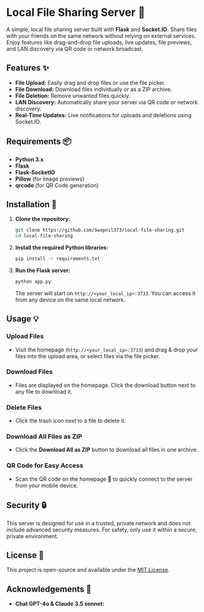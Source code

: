 # Local File Sharing Server 🚀

A simple, local file sharing server built with **Flask** and **Socket.IO**. Share files with your friends on the same network without relying on external services. Enjoy features like drag-and-drop file uploads, live updates, file previews, and LAN discovery via QR code or network broadcast.

## Features ✨

- **File Upload:** Easily drag and drop files or use the file picker.
- **File Download:** Download files individually or as a ZIP archive.
- **File Deletion:** Remove unwanted files quickly.
- **LAN Discovery:** Automatically share your server via QR code or network discovery.
- **Real-Time Updates:** Live notifications for uploads and deletions using Socket.IO.

## Requirements 📦

- **Python 3.x**
- **Flask**
- **Flask-SocketIO**
- **Pillow** (for image previews)
- **qrcode** (for QR Code generation)

## Installation 🔧

1. **Clone the repository:**

    ```bash
    git clone https://github.com/Swapnil373/local-file-sharing.git
    cd local-file-sharing
    ```

2. **Install the required Python libraries:**

    ```bash
    pip install -r requirements.txt
    ```

3. **Run the Flask server:**

    ```bash
    python app.py
    ```

    The server will start on `http://<your_local_ip>:3733`. You can access it from any device on the same local network.

## Usage 💡

### Upload Files

- Visit the homepage (`http://<your_local_ip>:3733`) and drag & drop your files into the upload area, or select files via the file picker.

### Download Files

- Files are displayed on the homepage. Click the download button next to any file to download it.

### Delete Files

- Click the trash icon next to a file to delete it.

### Download All Files as ZIP

- Click the **Download All as ZIP** button to download all files in one archive.

### QR Code for Easy Access

- Scan the QR code on the homepage 📱 to quickly connect to the server from your mobile device.

## Security 🔒

This server is designed for use in a trusted, private network and does not include advanced security measures. For safety, only use it within a secure, private environment.

## License 📄

This project is open-source and available under the [MIT License](LICENSE).

## Acknowledgements 🙏

- **Chat GPT-4o & Claude 3.5 sonnet:**
